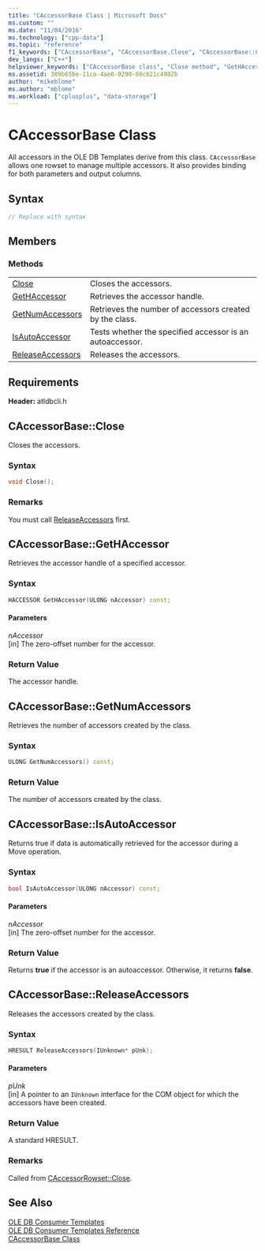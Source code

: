 ```yaml
---
title: "CAccessorBase Class | Microsoft Docs"
ms.custom: ""
ms.date: "11/04/2016"
ms.technology: ["cpp-data"]
ms.topic: "reference"
f1_keywords: ["CAccessorBase", "CAccessorBase.Close", "CAccessorBase::Close", "GetHAccessor", "CAccessorBase::GetHAccessor", "CAccessorBase.GetHAccessor", "CAccessorBase::GetNumAccessors", "GetNumAccessors", "CAccessorBase.GetNumAccessors", "IsAutoAccessor", "CAccessorBase.IsAutoAccessor", "CAccessorBase::IsAutoAccessor","CAccessorBase::ReleaseAccessors", "CAccessorBase.ReleaseAccessors", "ReleaseAccessors"]
dev_langs: ["C++"]
helpviewer_keywords: ["CAccessorBase class", "Close method", "GetHAccessor method", "GetNumAccessors method", "IsAutoAccessor method", "ReleaseAccessors method"]
ms.assetid: 389b65be-11ca-4ae0-9290-60c621c4982b
author: "mikeblome"
ms.author: "mblome"
ms.workload: ["cplusplus", "data-storage"]
---
```

# CAccessorBase Class
All accessors in the OLE DB Templates derive from this class. `CAccessorBase` allows one rowset to manage multiple accessors. It also provides binding for both parameters and output columns.  
  
## Syntax

```cpp
// Replace with syntax  
```  
  
## Members  
  
### Methods  
  
|||  
|-|-|  
|[Close](#close)|Closes the accessors.|  
|[GetHAccessor](#geth)|Retrieves the accessor handle.|  
|[GetNumAccessors](#getnum)|Retrieves the number of accessors created by the class.|  
|[IsAutoAccessor](#isauto)|Tests whether the specified accessor is an autoaccessor.|  
|[ReleaseAccessors](#release)|Releases the accessors.|  

## Requirements  
 **Header:** atldbcli.h  

## <a name="close"></a> CAccessorBase::Close
Closes the accessors.  
  
### Syntax  
  
```cpp
void Close();  
```  
  
### Remarks  
 You must call [ReleaseAccessors](../../data/oledb/caccessorbase-releaseaccessors.md) first.  

## <a name="geth"></a> CAccessorBase::GetHAccessor
Retrieves the accessor handle of a specified accessor.  
  
### Syntax  
  
```cpp
HACCESSOR GetHAccessor(ULONG nAccessor) const;  
```  
  
#### Parameters  
 *nAccessor*  
 [in] The zero-offset number for the accessor.  
  
### Return Value  
 The accessor handle.  

## <a name="getnum"></a> CAccessorBase::GetNumAccessors
Retrieves the number of accessors created by the class.  
  
### Syntax  
  
```cpp
ULONG GetNumAccessors() const;  
```  
  
### Return Value  
 The number of accessors created by the class.  

## <a name="isauto"></a> CAccessorBase::IsAutoAccessor
Returns true if data is automatically retrieved for the accessor during a Move operation.  
  
### Syntax  
  
```cpp
bool IsAutoAccessor(ULONG nAccessor) const;  
```  
  
#### Parameters  
 *nAccessor*  
 [in] The zero-offset number for the accessor.  
  
### Return Value  
 Returns **true** if the accessor is an autoaccessor. Otherwise, it returns **false**.  

## <a name="release"></a> CAccessorBase::ReleaseAccessors
Releases the accessors created by the class.  
  
### Syntax  
  
```cpp
HRESULT ReleaseAccessors(IUnknown* pUnk);  
```  
  
#### Parameters  
 *pUnk*  
 [in] A pointer to an `IUnknown` interface for the COM object for which the accessors have been created.  
  
### Return Value  
 A standard HRESULT.  
  
### Remarks  
 Called from [CAccessorRowset::Close](../../data/oledb/caccessorrowset-close.md). 
  
## See Also  
 [OLE DB Consumer Templates](../../data/oledb/ole-db-consumer-templates-cpp.md)   
 [OLE DB Consumer Templates Reference](../../data/oledb/ole-db-consumer-templates-reference.md)   
 [CAccessorBase Class](../../data/oledb/caccessorbase-class.md)